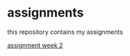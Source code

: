 # assignments
this repository contains my assignments

[assignment week 2](https://github.com/lukaknoops/assignments/blob/master/Assignment_week_2%20(3).ipynb)
